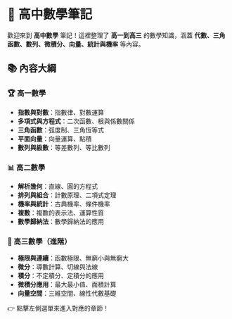 # 📙 高中數學筆記

歡迎來到 **高中數學** 筆記！這裡整理了 **高一到高三** 的數學知識，涵蓋 **代數、三角函數、數列、微積分、向量、統計與機率** 等內容。

## 📚 內容大綱

### 🏆 高一數學

- **指數與對數**：指數律、對數運算
- **多項式與方程式**：二次函數、根與係數關係
- **三角函數**：弧度制、三角恆等式
- **平面向量**：向量運算、點積
- **數列與級數**：等差數列、等比數列

### 📊 高二數學

- **解析幾何**：直線、圓的方程式
- **排列與組合**：計數原理、二項式定理
- **機率與統計**：古典機率、條件機率
- **複數**：複數的表示法、運算性質
- **數學歸納法**：數學歸納法的應用

### 🎯 高三數學（進階）

- **極限與連續**：函數極限、無窮小與無窮大
- **微分**：導數計算、切線與法線
- **積分**：不定積分、定積分的應用
- **微積分應用**：最大最小值、面積計算
- **向量空間**：三維空間、線性代數基礎

👉 點擊左側選單來進入對應的章節！
